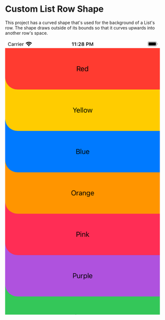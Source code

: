 # Custom List Row Shape

This project has a curved shape that's used for the background of a List's row. The shape draws outside of its bounds so that it curves upwards into another row's space.

![Image](Image.png)